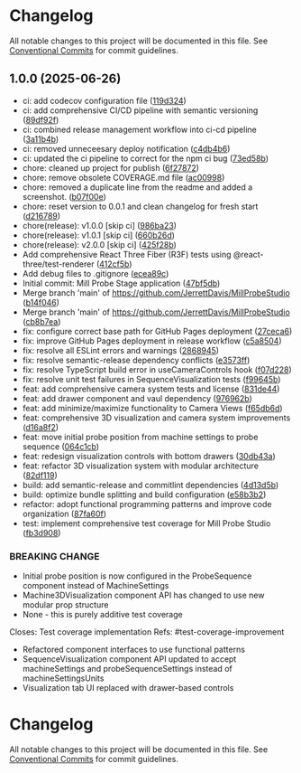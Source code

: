 # Changelog

All notable changes to this project will be documented in this file. See [Conventional Commits](https://conventionalcommits.org) for commit guidelines.

## 1.0.0 (2025-06-26)

* ci: add codecov configuration file ([119d324](https://github.com/JerrettDavis/MillProbeStudio/commit/119d324))
* ci: add comprehensive CI/CD pipeline with semantic versioning ([89df92f](https://github.com/JerrettDavis/MillProbeStudio/commit/89df92f))
* ci: combined release management workflow into ci-cd pipeline ([3a11b4b](https://github.com/JerrettDavis/MillProbeStudio/commit/3a11b4b))
* ci: removed unneceesary deploy notification ([c4db4b6](https://github.com/JerrettDavis/MillProbeStudio/commit/c4db4b6))
* ci: updated the ci pipeline to correct for the npm ci bug ([73ed58b](https://github.com/JerrettDavis/MillProbeStudio/commit/73ed58b))
* chore: cleaned up project for publish ([6f27872](https://github.com/JerrettDavis/MillProbeStudio/commit/6f27872))
* chore: remove obsolete COVERAGE.md file ([ac00998](https://github.com/JerrettDavis/MillProbeStudio/commit/ac00998))
* chore: removed a duplicate line from the readme and added a screenshot. ([b07f00e](https://github.com/JerrettDavis/MillProbeStudio/commit/b07f00e))
* chore: reset version to 0.0.1 and clean changelog for fresh start ([d216789](https://github.com/JerrettDavis/MillProbeStudio/commit/d216789))
* chore(release): v1.0.0 [skip ci] ([986ba23](https://github.com/JerrettDavis/MillProbeStudio/commit/986ba23))
* chore(release): v1.0.1 [skip ci] ([660b26d](https://github.com/JerrettDavis/MillProbeStudio/commit/660b26d))
* chore(release): v2.0.0 [skip ci] ([425f28b](https://github.com/JerrettDavis/MillProbeStudio/commit/425f28b))
* Add comprehensive React Three Fiber (R3F) tests using @react-three/test-renderer ([412cf5b](https://github.com/JerrettDavis/MillProbeStudio/commit/412cf5b))
* Add debug files to .gitignore ([ecea89c](https://github.com/JerrettDavis/MillProbeStudio/commit/ecea89c))
* Initial commit: Mill Probe Stage application ([47bf5db](https://github.com/JerrettDavis/MillProbeStudio/commit/47bf5db))
* Merge branch 'main' of https://github.com/JerrettDavis/MillProbeStudio ([b14f046](https://github.com/JerrettDavis/MillProbeStudio/commit/b14f046))
* Merge branch 'main' of https://github.com/JerrettDavis/MillProbeStudio ([cb8b7ea](https://github.com/JerrettDavis/MillProbeStudio/commit/cb8b7ea))
* fix: configure correct base path for GitHub Pages deployment ([27ceca6](https://github.com/JerrettDavis/MillProbeStudio/commit/27ceca6))
* fix: improve GitHub Pages deployment in release workflow ([c5a8504](https://github.com/JerrettDavis/MillProbeStudio/commit/c5a8504))
* fix: resolve all ESLint errors and warnings ([2868945](https://github.com/JerrettDavis/MillProbeStudio/commit/2868945))
* fix: resolve semantic-release dependency conflicts ([e3573ff](https://github.com/JerrettDavis/MillProbeStudio/commit/e3573ff))
* fix: resolve TypeScript build error in useCameraControls hook ([f07d228](https://github.com/JerrettDavis/MillProbeStudio/commit/f07d228))
* fix: resolve unit test failures in SequenceVisualization tests ([f99645b](https://github.com/JerrettDavis/MillProbeStudio/commit/f99645b))
* feat: add comprehensive camera system tests and license ([831de44](https://github.com/JerrettDavis/MillProbeStudio/commit/831de44))
* feat: add drawer component and vaul dependency ([976962b](https://github.com/JerrettDavis/MillProbeStudio/commit/976962b))
* feat: add minimize/maximize functionality to Camera Views ([f65db6d](https://github.com/JerrettDavis/MillProbeStudio/commit/f65db6d))
* feat: comprehensive 3D visualization and camera system improvements ([d16a8f2](https://github.com/JerrettDavis/MillProbeStudio/commit/d16a8f2))
* feat: move initial probe position from machine settings to probe sequence ([064c1cb](https://github.com/JerrettDavis/MillProbeStudio/commit/064c1cb))
* feat: redesign visualization controls with bottom drawers ([30db43a](https://github.com/JerrettDavis/MillProbeStudio/commit/30db43a))
* feat: refactor 3D visualization system with modular architecture ([82df119](https://github.com/JerrettDavis/MillProbeStudio/commit/82df119))
* build: add semantic-release and commitlint dependencies ([4d13d5b](https://github.com/JerrettDavis/MillProbeStudio/commit/4d13d5b))
* build: optimize bundle splitting and build configuration ([e58b3b2](https://github.com/JerrettDavis/MillProbeStudio/commit/e58b3b2))
* refactor: adopt functional programming patterns and improve code organization ([87fa60f](https://github.com/JerrettDavis/MillProbeStudio/commit/87fa60f))
* test: implement comprehensive test coverage for Mill Probe Studio ([fb3d908](https://github.com/JerrettDavis/MillProbeStudio/commit/fb3d908))


### BREAKING CHANGE

* Initial probe position is now configured in the ProbeSequence component instead of MachineSettings
* Machine3DVisualization component API has changed to use new modular prop structure
* None - this is purely additive test coverage

Closes: Test coverage implementation
Refs: #test-coverage-improvement
* Refactored component interfaces to use functional patterns
* SequenceVisualization component API updated to accept machineSettings and probeSequenceSettings instead of machineSettingsUnits
* Visualization tab UI replaced with drawer-based controls

# Changelog

All notable changes to this project will be documented in this file. See [Conventional Commits](https://conventionalcommits.org) for commit guidelines.

<!-- This file will be automatically generated when the first release is created -->
